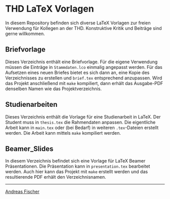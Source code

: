# THD LaTeX Vorlagen

In diesem Repository befinden sich diverse LaTeX Vorlagen zur freien Verwendung
für Kollegen an der THD. Konstruktive Kritik und Beiträge sind gerne willkommen.

## Briefvorlage

Dieses Verzeichnis enthält eine Briefvorlage. Für die eigene Verwendung müssen die Einträge
in `Stammdaten.lco` einmalig angepasst werden. Für das Aufsetzen eines neuen Briefes bietet
es sich dann an, eine Kopie des Verzeichnisses zu erstellen und `brief.tex` entsprechend
anzupassen. Wird das Projekt anschließend mit `make` kompiliert, dann erhält das Ausgabe-PDF
denselben Namen wie das Projektverzeichnis.

## Studienarbeiten

Dieses Verzeichnis enthält die Vorlage für eine Studienarbeit in LaTeX. Der Student
muss in `thesis.tex` die Rahmendaten anpassen. Die eigentliche Arbeit kann in `main.tex`
oder (bei Bedarf) in weiteren `.tex`-Dateien erstellt werden. Die Arbeit kann mittels
`make` kompiliert werden.

## Beamer_Slides

In diesem Verzeichnis befindet sich eine Vorlage für LaTeX Beamer
Präsentationen. Die Präsentation kann in `presentation.tex` bearbeitet werden.
Auch hier kann das Projekt mit `make` erstellt werden und das resultierende PDF
erhält den Verzeichnisnamen.

---
[Andreas Fischer](mailto:andreas.fischer@th-deg.de "Mail an Andreas Fischer")


